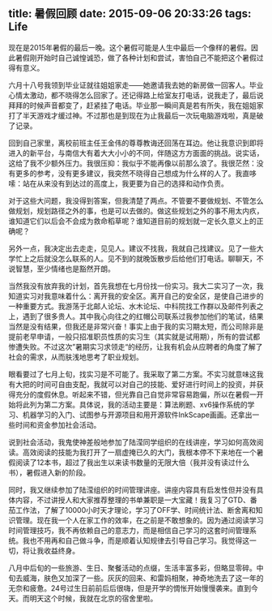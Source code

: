 title: 暑假回顾
date: 2015-09-06 20:33:26
tags: Life
---
现在是2015年暑假的最后一晚。这个暑假可能是人生中最后一个像样的暑假。因此暑假刚开始时自己诚惶诚恐，做了各种计划和尝试，害怕自己不能把这个暑假过得有意义。

<!--more-->

六月十八号我领到毕业证就往姐姐家走——她邀请我去她的新房做一回客人。毕业心情太激动，都不晓得怎么回家了。还记得路上给室友打电话，说我走了，最后说拜拜的时候声音都变了，赶紧挂了电话。毕业那一瞬间真是若有所失，我在姐姐家打了半天游戏才缓过神。不过那也是到现在为止我最后一次玩电脑游戏啦，真是破了记录。

回到自己家里，离校前班主任王金伟的尊尊教诲还回荡在耳边。他让我意识到即将进入的新平台，与南信大有着大大小小的不同，伴随这方方面面的挑战。说实话，这给了我不少额外压力。我很压抑：我似乎不能再像以前那么浪了。我很茫然：没有更多的参考，没有更多建议，我突然不晓得自己想成为什么样的人了。我直哆嗦：站在从来没有到达过的高度上，我更要为自己的选择和动作负责。

对于这些大问题，我没得到答案，但我清楚了两点。不管要不要做规划、不管怎么做规划，规划路径之外的事，也是可以去做的。做这些规划之外的事不用太内疚，谁知道它们以后会不会成为救命稻草呢？谁知道目前的规划就一定长久意义上的正确呢？

另外一点，我决定出去走走，见见人。建议不找我，我就自己找建议。见了一些大学忙上之后就没怎么联系的人。见不到的就晚饭散步后给他们打电话。聊聊天，不说智慧，至少情绪也是豁然开朗。

当然我没有放弃我的计划，首先我想在七月份找一份实习。我大二实习了一次，我知道实习对我意味着什么：离开我的安全区。离开自己的安全区，是使自己进步的一种重要方式。我游荡于北邮人论坛、水木论坛、中科院找工作群以及邮件列表之上，遇到了很多贵人。其中我心向往之的红帽公司联系过我参加他们的笔试，结果当然是没有结果，但我还是非常兴奋！事实上由于我的实习期太短，而公司除非是提前老早申请，一般只招准职员性质的实习生（其实就是试用期），所有的尝试都惨遭失败。不过这次”暑期实习求领走“的经历，让我有机会从应聘者的角度了解了社会的需求，从而肤浅地思考了职业规划。

眼看要过了七月上旬，找实习是不可能了。我采取了第二方案。不实习就意味这我有大把的时间可自由支配，我就可以对自己的技能、爱好进行时间上的投资，并获得充分的度假休息。听起来不错，但光靠自己自觉非常容易跑偏，所以在暑假一开始将此列为第二方案。具体说，我的活动主要是：算法刷题、xv6操作系统的学习、机器学习的入门、试图参与开源项目和用开源软件InkScape画画。还拿出一些时间和资金参加社会活动。

说到社会活动，我鬼使神差般地参加了陆滢同学组织的在线讲座，学习如何高效阅读。高效阅读的技能为我打开了一扇虚掩已久的大门，我根本停不下来地在一个暑假阅读了12本书，超过了我出生以来读书数量的无限大倍（我并没有读过什么书），暑假进入新的阶段。

同时，我又继续参加了陆滢组织的时间管理讲座。讲座内容具有启发性但并没有具体内容，不过讲授人和大家推荐整理的书单兼职是一大宝藏！我复习了GTD、番茄工作法，了解了10000小时天才理论，学习了OFF学、时间统计法、断舍离和知识管理。现在我一个人在家工作的效率，在之前是不敢想象的。因为通过阅读学习时间管理技巧，我不再依赖自己的意志力，而是相信自己学习的这套时间管理系统。我也不用再和自己做斗争，而是顺着认知规律去引导自己学习。我觉得这一切，将让我收益终身。

八月中后旬的一些旅游、生日、聚餐活动的点缀，生活丰富多彩，但略显零碎。中旬去威海，肤色又加深了一些。灰灰的回来、和雷妈相聚，神奇地洗去了这一年的无奈和疲惫。24号过生日前前后后很嗨，但是开学的惆怅开始慢慢袭来。直到今天。而明天这个时候，我就在北京的宿舍里啦。